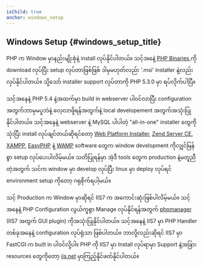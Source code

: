 ```yaml
---
isChild: true
anchor: windows_setup
---
```


## Windows Setup {#windows_setup_title}

PHP က Window မှာနည်းမျိုးစုံနဲ့ install လုပ်နိုင်ပါတယ်။ သင့်အနေဲ့ [PHP Binaries ][php-downloads] ကို download လုပ်ပြီး setup လုပ်တာဖြစ်ဖြစ် ဒါမှမဟုတ်လည်း  '.msi' installer နဲ့လည်းလုပ်နိုင်ပါတယ်။ သို့သော် installer support လုပ်တာကို PHP 5.3.0 မှာ ရပ်လိုက်ပါပြီ။

သင့်အနေနဲ့ PHP 5.4 နဲ့အထက်မှာ build in webserver ပါဝင်လာပြီး configuration အတွက်ဘာမှမပူဘဲနဲ့ လေ့လာဖို့ရန်အတွက်နဲ့ local developement အတွက်အသုံးပြုနိုင်ပါတယ်။ သင့်အနေနဲ့ webserver နဲ့ MySQL ပါပါတဲ့ "all-in-one" installer တွေကိုသုံးပြီး install လုပ်ချင်တယ်ဆိုရင်တော့ [Web Platform Installer][wpi], 
[Zend Server CE][zsce], [XAMPP][xampp], [EasyPHP][easyphp] နဲ့ [WAMP][wamp] software တွေက window development ကိုလျှင်မြန်စွာ setup လုပ်ပေးပါလိမ့်မယ်။ သတိပြုရန်မှာ အဲ့ဒီ tools တွေက production နဲ့မတူညီတဲ့အတွက် သင်က window မှာ develop လုပ်ပြီး linux မှာ deploy လုပ်ရင် environment setup ကိုတော့ ဂရုစိုက်ရပါ့မယ်။

သင့် Production က Window မှာဆိုရင် IIS7 က အကောင်းဆုံးဖြစ်ပါလိမ့်မယ်။ သင့်အနေနဲ့ PHP Configuration လွယ်ကူစွာ Manage လုပ်နိုင်ရန်အတွက် [phpmanager][phpmanager] (IIS7 အတွက် GUI plugin) ကိုအသုံးပြုနိုင်ပါတယ်။ သင့်အနေနဲ့ IIS7 မှာ PHP Handler တစ်ခုအနေနဲ့ configuration လုပ်ရုံသာ ဖြစ်ပါတယ်။ ဘာလို့လည်းဆိုရင် IIS7 မှာ FastCGI က built in ပါဝင်လို့ပါ။ PHP ကို IIS7 မှာ Install လုပ်ရာမှာ Support နဲ့အခြား resources တွေကိုတော့ [iis.net][php-iis] မှာကြည့်နိုင်ဖတ်နိုင်ပါတယ်။

[php-downloads]: http://windows.php.net
[phpmanager]: http://phpmanager.codeplex.com/
[wpi]: http://www.microsoft.com/web/downloads/platform.aspx
[zsce]: http://www.zend.com/en/products/server-ce/
[xampp]: http://www.apachefriends.org/en/xampp.html
[easyphp]: http://www.easyphp.org/
[wamp]: http://www.wampserver.com/
[php-iis]: http://php.iis.net/
